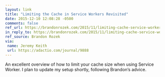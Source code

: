 ```yaml
---
layout: link
title: "Limiting the Cache in Service Workers Revisited"
date: 2015-12-10 12:08:28 -0500
comments: false
ref_url: https://brandonrozek.com/2015/11/limiting-cache-service-workers-revisited/
in_reply_to: https://brandonrozek.com/2015/11/limiting-cache-service-workers-revisited/
ref_source: Brandon Rozek
via:
 name: Jeremy Keith
 url: https://adactio.com/journal/9888
---
```


An excellent overview of how to limit your cache size when using Service Worker. I plan to update my setup shortly, following Brandon’s advice.